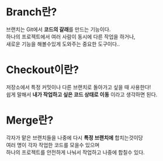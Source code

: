 Branch란?
========
브랜치는 Git에서 **코드의 갈래**를 만드는 기능이다.<br>
하나의 프로젝트에서 여러 사람이 동시에 다른 작업을 하거나,<br>
새로운 기능을 해볼수있게 도와주는 중요한 도구이다..<br>

Checkout이란?
======
저장소에서 특정 커밋이나 다른 브랜치로 돌아가고 싶을 때 사용한다!<br>
쉽게 말해서 **내가 작업하고 싶은 코드 상태로 이동** 이라고 생각하면 된다.

Merge란?
=====
각자가 맡은 브랜치들을 나중에 다시 **특정 브랜치에** 합치는것이당<br>
여러 명이 각자 작업한 코드를 모을수 있으며<br>
하나의 프로젝트를 안전하게 나눠서 작업하고 나중에 합칠수 있다.
